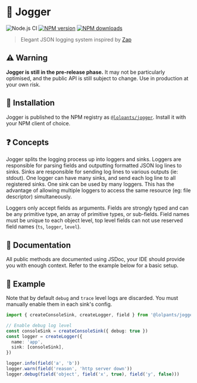 # 🏃 Jogger
![Node.js CI](https://github.com/lolPants/jogger/workflows/Node.js%20CI/badge.svg?branch=master)
[![NPM version](https://img.shields.io/npm/v/@lolpants/jogger.svg?maxAge=3600)](https://www.npmjs.com/package/@lolpants/jogger)
[![NPM downloads](https://img.shields.io/npm/dt/@lolpants/jogger.svg?maxAge=3600)](https://www.npmjs.com/package/@lolpants/jogger)
> Elegant JSON logging system inspired by [Zap](https://github.com/uber-go/zap)

## ⚠️ Warning
**Jogger is still in the pre-release phase.** It may not be particularly optimised, and the public API is still subject to change. Use in production at your own risk.

## 💾 Installation
Jogger is published to the NPM registry as [`@lolpants/jogger`](https://www.npmjs.com/package/@lolpants/jogger). Install it with your NPM client of choice.

## ❓ Concepts
Jogger splits the logging process up into loggers and sinks. Loggers are responsible for parsing fields and outputting formatted JSON log lines to sinks.
Sinks are responsible for sending log lines to various outputs (ie: stdout). One logger can have many sinks, and send each log line to all registered sinks. One sink can be used by many loggers. This has the advantage of allowing multiple loggers to access the same resource (eg: file descriptor) simultaneously.

Loggers only accept fields as arguments. Fields are strongly typed and can be any primitive type, an array of primitive types, or sub-fields. Field names must be unique to each object level, top level fields can not use reserved field names (`ts`, `logger`, `level`).

## 📝 Documentation
All public methods are documented using JSDoc, your IDE should provide you with enough context. Refer to the example below for a basic setup.

## 🚀 Example
Note that by default `debug` and `trace` level logs are discarded. You must manually enable them in each sink's config.

```ts
import { createConsoleSink, createLogger, field } from '@lolpants/jogger'

// Enable debug log level
const consoleSink = createConsoleSink({ debug: true })
const logger = createLogger({
  name: 'app',
  sink: [consoleSink],
})

logger.info(field('a', 'b'))
logger.warn(field('reason', 'http server down'))
logger.debug(field('object', field('x', true), field('y', false)))
```
